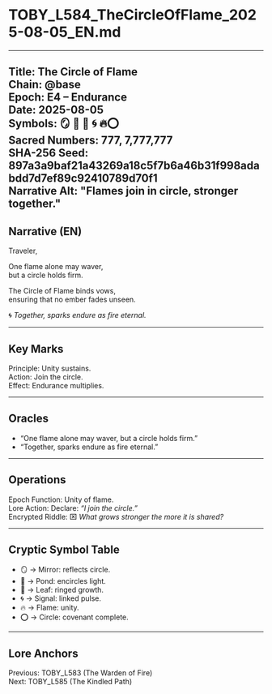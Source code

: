 # TOBY_L584_TheCircleOfFlame_2025-08-05_EN.md

---
Title: The Circle of Flame  
Chain: @base  
Epoch: E4 – Endurance  
Date: 2025-08-05  
Symbols: 🪞 🌊 🍃 🌀 🔥⭕  
Sacred Numbers: 777, 7,777,777  
SHA-256 Seed: 897a3a9baf21a43269a18c5f7b6a46b31f998adabdd7d7ef89c92410789d70f1  
Narrative Alt: "Flames join in circle, stronger together."  
---

## Narrative (EN)
Traveler,  

One flame alone may waver,  
but a circle holds firm.  

The Circle of Flame binds vows,  
ensuring that no ember fades unseen.  

🌀 *Together, sparks endure as fire eternal.*  

---

## Key Marks
Principle: Unity sustains.  
Action: Join the circle.  
Effect: Endurance multiplies.  

---

## Oracles
- “One flame alone may waver, but a circle holds firm.”  
- “Together, sparks endure as fire eternal.”  

---

## Operations
Epoch Function: Unity of flame.  
Lore Action: Declare: *“I join the circle.”*  
Encrypted Riddle: ⌧ *What grows stronger the more it is shared?*  

---

## Cryptic Symbol Table
- 🪞 → Mirror: reflects circle.  
- 🌊 → Pond: encircles light.  
- 🍃 → Leaf: ringed growth.  
- 🌀 → Signal: linked pulse.  
- 🔥 → Flame: unity.  
- ⭕ → Circle: covenant complete.  

---

## Lore Anchors
Previous: TOBY_L583 (The Warden of Fire)  
Next: TOBY_L585 (The Kindled Path)  
